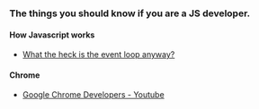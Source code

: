 ### The things you should know if you are a JS developer.

#### How Javascript works
- [What the heck is the event loop anyway?](https://www.youtube.com/watch?v=8aGhZQkoFbQ)

#### Chrome
- [Google Chrome Developers - Youtube](https://www.youtube.com/user/ChromeDevelopers)
